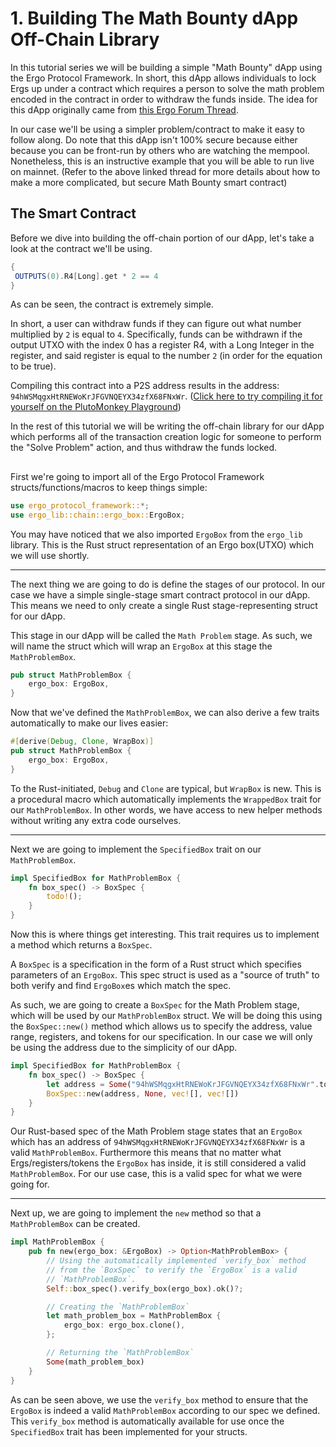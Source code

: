 # 1. Building The Math Bounty dApp Off-Chain Library

In this tutorial series we will be building a simple "Math Bounty" dApp using the Ergo Protocol Framework. In short, this dApp allows individuals to lock Ergs up under a contract which requires a person to solve the math problem encoded in the contract in order to withdraw the funds inside. The idea for this dApp originally came from [this Ergo Forum Thread](https://www.ergoforum.org/t/mathematical-fun-with-ergoscript/76).

In our case we'll be using a simpler problem/contract to make it easy to follow along. Do note that this dApp isn't 100% secure because either because you can be front-run by others who are watching the mempool. Nonetheless, this is an instructive example that you will be able to run live on mainnet. (Refer to the above linked thread for more details about how to make a more complicated, but secure Math Bounty smart contract)

## The Smart Contract

Before we dive into building the off-chain portion of our dApp, let's take a look at the contract we'll be using.

```scala
{
 OUTPUTS(0).R4[Long].get * 2 == 4
}
```
As can be seen, the contract is extremely simple.

In short, a user can withdraw funds if they can figure out what number multiplied by `2` is equal to `4`. Specifically, funds can be withdrawn if the output UTXO with the index 0 has a register R4, with a Long Integer in the register, and said register is equal to the number `2` (in order for the equation to be true).

Compiling this contract into a P2S address results in the address: `94hWSMqgxHtRNEWoKrJFGVNQEYX34zfX68FNxWr`. ([Click here to try compiling it for yourself on the PlutoMonkey Playground](https://wallet.plutomonkey.com/p2s/?source=ewogSU5QVVRTKDApLlI0W0xvbmddLmdldCAqIDIgPT0gNAp9))


In the rest of this tutorial we will be writing the off-chain library for our dApp which performs all of the transaction creation logic for someone to perform the "Solve Problem" action, and thus withdraw the funds locked.


## 




First we're going to import all of the Ergo Protocol Framework structs/functions/macros to keep things simple:

```rust
use ergo_protocol_framework::*;
use ergo_lib::chain::ergo_box::ErgoBox;
```
You may have noticed that we also imported `ErgoBox` from the `ergo_lib` library. This is the Rust struct representation of an Ergo box(UTXO) which we will use shortly.


------



The next thing we are going to do is define the stages of our protocol. In our case we have a simple single-stage smart contract protocol in our dApp. This means we need to only create a single Rust stage-representing struct for our dApp.

This stage in our dApp will be called the `Math Problem` stage. As such, we will name the struct which will wrap an `ErgoBox` at this stage the `MathProblemBox`.

```rust
pub struct MathProblemBox {
    ergo_box: ErgoBox,
}
```

Now that we've defined the `MathProblemBox`, we can also derive a few traits automatically to make our lives easier:

```rust
#[derive(Debug, Clone, WrapBox)]
pub struct MathProblemBox {
    ergo_box: ErgoBox,
}
```

To the Rust-initiated, `Debug` and `Clone` are typical, but `WrapBox` is new. This is a procedural macro which automatically implements the `WrappedBox` trait for our `MathProblemBox`. In other words, we have access to new helper methods without writing any extra code ourselves.


-----

Next we are going to implement the `SpecifiedBox` trait on our `MathProblemBox`.

```rust
impl SpecifiedBox for MathProblemBox {
    fn box_spec() -> BoxSpec {
        todo!();
    }
}
```

Now this is where things get interesting. This trait requires us to implement a method which returns a `BoxSpec`.

A `BoxSpec` is a specification in the form of a Rust struct which specifies parameters of an `ErgoBox`. This spec struct is used as a "source of truth" to both verify and find `ErgoBox`es which match the spec.

As such, we are going to create a `BoxSpec` for the Math Problem stage, which will be used by our `MathProblemBox` struct. We will be doing this using the `BoxSpec::new()` method which allows us to specify the address, value range, registers, and tokens for our specification. In our case we will only be using the address due to the simplicity of our dApp.


```rust
impl SpecifiedBox for MathProblemBox {
    fn box_spec() -> BoxSpec {
        let address = Some("94hWSMqgxHtRNEWoKrJFGVNQEYX34zfX68FNxWr".to_string());
        BoxSpec::new(address, None, vec![], vec![])
    }
}
```

Our Rust-based spec of the Math Problem stage states that an `ErgoBox` which has an address of `94hWSMqgxHtRNEWoKrJFGVNQEYX34zfX68FNxWr` is a valid `MathProblemBox`. Furthermore this means that no matter what Ergs/registers/tokens the `ErgoBox` has inside, it is still considered a valid `MathProblemBox`. For our use case, this is a valid spec for what we were going for.


---

Next up, we are going to implement the `new` method so that a `MathProblemBox` can be created.

```rust
impl MathProblemBox {
    pub fn new(ergo_box: &ErgoBox) -> Option<MathProblemBox> {
        // Using the automatically implemented `verify_box` method
        // from the `BoxSpec` to verify the `ErgoBox` is a valid
        // `MathProblemBox`.
        Self::box_spec().verify_box(ergo_box).ok()?;

        // Creating the `MathProblemBox`
        let math_problem_box = MathProblemBox {
            ergo_box: ergo_box.clone(),
        };

        // Returning the `MathProblemBox`
        Some(math_problem_box)
    }
}
```

As can be seen above, we use the `verify_box` method to ensure that the `ErgoBox` is indeed a valid `MathProblemBox` according to our spec we defined. This `verify_box` method is automatically available for use once the `SpecifiedBox` trait has been implemented for your structs.
